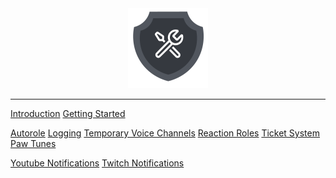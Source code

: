 <div style="text-align:center">
  <img src="assets/images/GuardingPaw.png" alt="GuardingPaw" width="128" height="128">
</div>

----

[Introduction](introduction.md)
[Getting Started](getting-started.md)

[Autorole](autorole.md)
[Logging](logging.md)
[Temporary Voice Channels](temporary-voice-channels.md)
[Reaction Roles](reaction-roles.md)
[Ticket System](ticket-system.md)
[Paw Tunes](paw-tunes.md)

[Youtube Notifications](youtube.md)
[Twitch Notifications](streaming.md)
